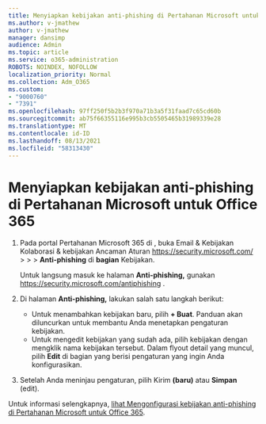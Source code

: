 ```yaml
---
title: Menyiapkan kebijakan anti-phishing di Pertahanan Microsoft untuk Office 365
ms.author: v-jmathew
author: v-jmathew
manager: dansimp
audience: Admin
ms.topic: article
ms.service: o365-administration
ROBOTS: NOINDEX, NOFOLLOW
localization_priority: Normal
ms.collection: Adm_O365
ms.custom:
- "9000760"
- "7391"
ms.openlocfilehash: 97ff250f5b2b3f970a71b3a5f31faad7c65cd60b
ms.sourcegitcommit: ab75f66355116e995b3cb5505465b31989339e28
ms.translationtype: MT
ms.contentlocale: id-ID
ms.lasthandoff: 08/13/2021
ms.locfileid: "58313430"
---
```

# <a name="set-up-anti-phishing-policies-in-microsoft-defender-for-office-365"></a>Menyiapkan kebijakan anti-phishing di Pertahanan Microsoft untuk Office 365

1. Pada portal Pertahanan Microsoft 365 di , buka Email & Kebijakan Kolaborasi & kebijakan Ancaman Aturan <https://security.microsoft.com/>  \>  \>  \> **Anti-phishing** di **bagian** Kebijakan.

   Untuk langsung masuk ke halaman **Anti-phishing,** gunakan <https://security.microsoft.com/antiphishing> .

2. Di halaman **Anti-phishing,** lakukan salah satu langkah berikut:
   - Untuk menambahkan kebijakan baru, pilih **+ Buat**. Panduan akan diluncurkan untuk membantu Anda menetapkan pengaturan kebijakan.
   - Untuk mengedit kebijakan yang sudah ada, pilih kebijakan dengan mengklik nama kebijakan tersebut. Dalam flyout detail yang muncul, pilih **Edit** di bagian yang berisi pengaturan yang ingin Anda konfigurasikan.

3. Setelah Anda meninjau pengaturan, pilih Kirim **(baru)** atau **Simpan** (edit).

Untuk informasi selengkapnya, [lihat Mengonfigurasi kebijakan anti-phishing di Pertahanan Microsoft untuk Office 365](https://docs.microsoft.com/microsoft-365/security/office-365-security/configure-mdo-anti-phishing-policies).
